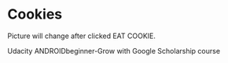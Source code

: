 # Cookies
Picture will change after clicked EAT COOKIE.

Udacity ANDROIDbeginner-Grow with Google Scholarship course
